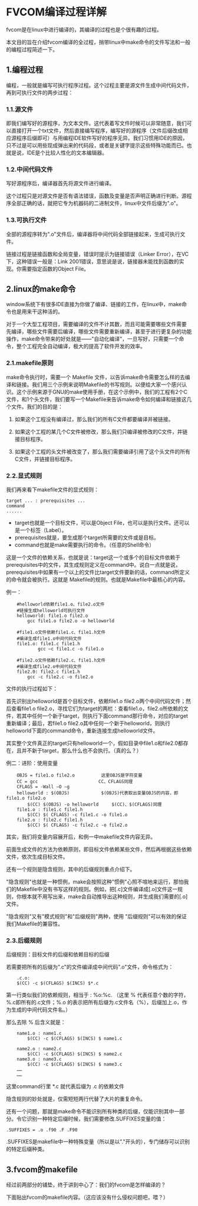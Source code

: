 # FVCOM编译过程详解

fvcom是在linux中进行编译的，其编译的过程也是个很有趣的过程。

本文目的旨在介绍fvcom编译的全过程，捎带linux中make命令的文件写法和一般的编程过程简述一下。

## 1.编程过程

编程，一般就是编写可执行程序过程。这个过程主要是源文件生成中间代码文件，再到可执行文件的两步过程：

### 1.1.源文件

即我们编写好的源程序，为文本文件。这代表着写文件时候可以非常随意，我们可以直接打开一个txt文件，然后直接编写程序，编写好的源程序（文件后缀改成相应源程序后缀即可）与用编程IDE软件写好的程序无异。我们习惯用IDE的原因，只不过是可以用些现成弹出来的代码段，或者是关键字提示这些特殊功能而已。也就是说，IDE是个比较人性化的文本编辑器。

### 1.2.中间代码文件

写好源程序后，编译器首先将源文件进行编译。

这个过程只是对源文件是否有语法错误，函数及变量是否声明正确进行判断。源程序全部正确的话，就把它专为机器码的二进制文件，linux中文件后缀为".o"。

### 1.3.可执行文件

全部的源程序转为".o"文件后，编译器将中间代码全部链接起来，生成可执行文件。

链接过程是链接函数和全局变量，错误时提示为链接错误（Linker Error），在VC下，这种错误一般是：Link 2001错误，意思说是说，链接器未能找到函数的实现。你需要指定函数的Object File。

## 2.linux的make命令

window系统下有很多IDE直接为你做了编译、链接的工作，在linux中，make命令也是用来干这种活的。

对于一个大型工程项目，需要编译的文件不计其数，而且可能需要哪些文件需要
先编译，哪些文件需要后编译，哪些文件需要重新编译，甚至于进行更复杂的功能操作，make命令带来的好处就是——"自动化编译"，一旦写好，只需要一个命令，整个工程完全自动编译，极大的提高了软件开发的效率。

### 2.1.makefile原则

make命令执行时，需要一个 Makefile 文件，以告诉make命令需要怎么样的去编译和链接。我们用三个示例来说明Makefile的书写规则。以便给大家一个感兴认识。这个示例来源于GNU的make使用手册，在这个示例中，我们的工程有2个C文件，和1个头文件，我们要写一个Makefile来告诉make命令如何编译和链接这几个文件。我们的目的是：

1. 如果这个工程没有编译过，那么我们的所有C文件都要编译并被链接。
2. 如果这个工程的某几个C文件被修改，那么我们只编译被修改的C文件，并链接目标程序。

3. 如果这个工程的头文件被改变了，那么我们需要编译引用了这个头文件的所有C文件，并链接目标程序。

### 2.2.显式规则

我们再来看下makefile文件的显式规则：

	target ... : prerequisites ...
	command
	......

* target也就是一个目标文件，可以是Object File，也可以是执行文件。还可以是一个标签（Label）。
* prerequisites就是，要生成那个target所需要的文件或是目标。
* command也就是make需要执行的命令。（任意的Shell命令）

这是一个文件的依赖关系，也就是说：target这一个或多个的目标文件依赖于prerequisites中的文件，其生成规则定义在command中。说白一点就是说，prerequisites中如果有一个以上的文件比target文件要新的话，command所定义的命令就会被执行。这就是 Makefile的规则。也就是Makefile中最核心的内容。

例一：

``` shell
	#helloworld依赖file1.o、file2.o文件
	#链接生成helloworld可执行文件
	helloworld: file1.o file2.o
		gcc file1.o file2.o -o helloworld

	#file1.o文件依赖file1.c、file1.h文件
	#编译生成file1.o中间代码文件
	file1.o: file1.c file1.h
			gcc –c file1.c -o file1.o

	#file2.o文件依赖file2.c、file1.h文件
	#编译生成file2.o中间代码文件
	file2.0: file2.c file1.h
		gcc -c file2.c -o file2.o
```

文件的执行过程如下：

首先识别出helloworld是首个目标文件，依赖file1.o file2.o两个中间代码文件；然后查看file1.o file2.o，寻找它们为target的两栏：查看file1.o，file2.o所依赖的文件，若其中任何一个新于target，则执行下面command那行命令，对应的target重新编译；最后，若file1.o file2.o其中任何一个新于helloworld，则执行helloworld下面的command命令，重新连接生成helloworld文件。

其实整个文件真正的target只有helloworld一个，假如目录中file1.o和file2.0都存在，且并不新于target，那么什么也不会执行。（真的么？）


例二：进阶：使用变量

```shell
	OBJS = file1.o file2.o			这里OBJS是字符变量
	CC = gcc                       CC、CFLAGS同理
	CFLAGS = -Wall –O –g
	helloworld : $(OBJS)    		$(OBJS)代表取出变量OBJS的内容，即file1.o file2.o
		$(CC) $(OBJS) -o helloworld   	$(CC)、$(CFLAGS)同理
	file1.o : file1.c file1.h
		$(CC) $( CFLAGS) -c file1.c -o file1.o
	file2.o : file2.c file1.h
		$(CC) $( CFLAGS) -c file2.c -o file2.o
```


其实，我们将变量内容展开后，和例一中makefile文件内容无异。

前面生成文件的方法为依赖原则，即目标文件依赖某些文件，然后再根据这些依赖文件，依次生成目标文件。

还有一个规则是隐含规则，其中的后缀规则重点介绍下。

"隐含规则"也就是一种惯例，make会按照这种"惯例"心照不喧地来运行，那怕我们的Makefile中没有书写这样的规则。例如，把[.c]文件编译成[.o]文件这一规则，你根本就不用写出来，make会自动推导出这种规则，并生成我们需要的[.o]文件。

"隐含规则"又有"模式规则"和"后缀规则"两种，使用 "后缀规则"可以有效的保证我们Makefile的兼容性。

### 2.3.后缀规则

后缀规则：目标文件的后缀和依赖目标的后缀

若需要把所有的后缀为".c"的文件编译成中间代码".o"文件，命令格式为：

``` shell
	.c.o:
	$(CC) -c $(CFLAGS) $(INCS) $*.c
```

第一行类似我们的依赖规则，相当于 : %o:%c.
（这里 % 代表任意个数的字符，%.c即所有的.c文件；%.o 的表示把所有后缀为.c文件名（%），后缀加上.o，作为生成的中间代码文件名。）

那么去除 % 后含义就是：

``` shell
	name1.o : name1.c
		$(CC) -c $(CFLAGS) $(INCS) $ name1.c

	name2.o : name2.c
		$(CC) -c $(CFLAGS) $(INCS) $ name2.c
	name3.o : name3.c
		$(CC) -c $(CFLAGS) $(INCS) $ name3.c
	……
	……
```

这里command行里 \*.c 就代表后缀为 .c 的依赖文件

隐含规则的妙处就是，仅需短短两行代替了大片的重复命令。

还有一个问题，那就是make命令不能识别所有种类的后缀，仅能识别其中一部分。令它识别一种特定后缀时候，我们需要修改.SUFFIXES变量的值：

	.SUFFIXES = .o .f90 .F .F90

.SUFFIXES是makefile中一种特殊变量（所以是以"."开头的），专门储存可以识别的特定后缀种类。

## 3.fvcom的makefile

经过前两部分的铺垫，终于讲到中心了：我们的fvcom是怎样编译的？

下面贴出fvcom的makefile内容。（这应该没有什么侵权问题吧，喂？）
